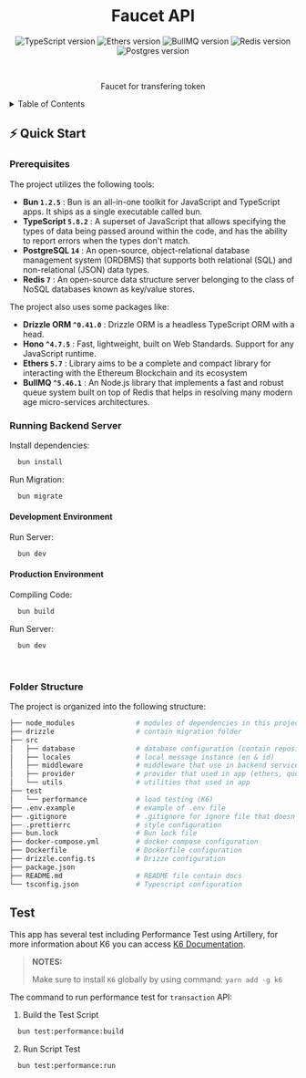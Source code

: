<div align="center">

# Faucet API

![TypeScript version](https://img.shields.io/badge/TypeScript-5.6.3%2B-007ACC?style=for-the-badge&logo=typescript)
![Ethers version](https://img.shields.io/badge/Ethers/api-15.1.1-white?style=for-the-badge&logo=ethers)
![BullMQ version](https://img.shields.io/badge/BullMQ-15.1.1-red?style=for-the-badge&logo=bullmq)
![Redis version](https://img.shields.io/badge/Redis-7.0%2B-DC382D?style=for-the-badge&logo=redis)
![Postgres version](https://img.shields.io/badge/PostgreSQL-14.13-blue?style=for-the-badge&logo=postgreSQL)

<br/>

Faucet for transfering token

</div>

<!-- TABLE OF CONTENTS -->
<details>
  <summary>Table of Contents</summary>
  <ol>
    <li><a href="#quick-start">⚡️ Quick Start</a>
    <li><a href="#prerequisites">Prerequisites</a></li>
    <li><a href="#running-backend-server">Running Backend Server</a></li>
    <li><a href="#running-indexer">Running Indexer</a></li>
    <li><a href="#commands-options">⚙️ Commands & Options</a>
      <ul>
        <li><a href="#migration">Migration</a></li>
        <li><a href="#seeder">Seeder</a></li>
        <li><a href="#building-the-app">Building the App</a></li>
        <li><a href="#testing">Testing</a></li>
        <li><a href="#indexer-commands">Indexer Commands</a></li>
      </ul>
    </li>
    <li><a href="#documentation">📚 Documentation</a></li>
  </ol>
</details>

## ⚡️ Quick Start

### Prerequisites

The project utilizes the following tools:

- **Bun `1.2.5`** : Bun is an all-in-one toolkit for JavaScript and TypeScript apps. It ships as a single executable called bun.
- **TypeScript `5.8.2`** : A superset of JavaScript that allows specifying the types of data being passed around within the code, and has the ability to report errors when the types don't match.
- **PostgreSQL `14`** : An open-source, object-relational database management system (ORDBMS) that supports both relational (SQL) and non-relational (JSON) data types.
- **Redis `7`** : An open-source data structure server belonging to the class of NoSQL databases known as key/value stores.

The project also uses some packages like:

- **Drizzle ORM `^0.41.0`** : Drizzle ORM is a headless TypeScript ORM with a head.
- **Hono `^4.7.5`** : Fast, lightweight, built on Web Standards. Support for any JavaScript runtime.
- **Ethers `5.7`** : Library aims to be a complete and compact library for interacting with the Ethereum Blockchain and its ecosystem
- **BullMQ `^5.46.1`** : An Node.js library that implements a fast and robust queue system built on top of Redis that helps in resolving many modern age micro-services architectures.

### Running Backend Server

Install dependencies:

```bash
  bun install
```

Run Migration:

```bash
  bun migrate
```

#### Development Environment

Run Server:

```bash
  bun dev
```

#### Production Environment

Compiling Code:

```bash
  bun build
```

Run Server:

```bash
  bun dev
```

$~$

### Folder Structure

The project is organized into the following structure:

```bash
├── node_modules               # modules of dependencies in this project
├── drizzle                    # contain migration folder
├── src
│   ├── database               # database configuration (contain repository, schema, database instance)
│   ├── locales                # local message instance (en & id)
│   ├── middleware             # middleware that use in backend service (origin, validation.)
│   ├── provider               # provider that used in app (ethers, queue, redis)
│   └── utils                  # utilities that used in app
├── test
│   └── performance            # load testing (K6)
├── .env.example               # example of .env file
├── .gitignore                 # .gitignore for ignore file that doesn't want to push to github
├── .prettierrc                # style configuration
├── bun.lock                   # Bun lock file
├── docker-compose.yml         # docker compose configuration
├── Dockerfile                 # Dockerfile configuration
├── drizzle.config.ts          # Drizze configuration
├── package.json
├── README.md                  # README file contain docs
└── tsconfig.json              # Typescript configuration
```

## Test

This app has several test including Performance Test using Artillery, for more information about K6 you can access [K6 Documentation](https://grafana.com/docs/k6/latest/).

> **NOTES:**
>
> Make sure to install `K6` globally by using command: `yarn add -g k6`

The command to run performance test for `transaction` API:

1. Build the Test Script

```bash
  bun test:performance:build
```

2. Run Script Test

```bash
  bun test:performance:run
```
